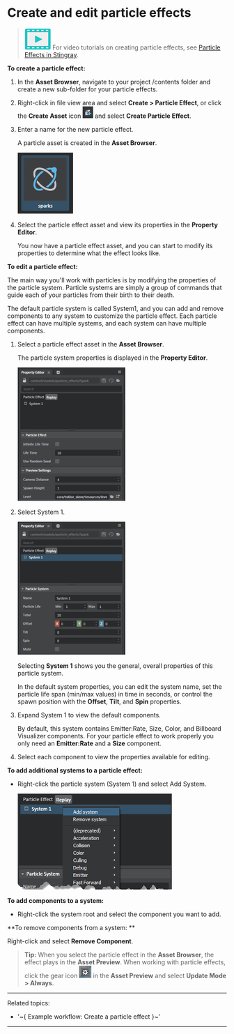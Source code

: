 # Create and edit particle effects

> ![](../images/icon_video.png) For video tutorials on creating particle effects, see <a href="https://www.youtube.com/playlist?list=PLTjhBiJe1i2GoHq_WmjKKSU9ZWYV5tkJB" target="blank">Particle Effects in Stingray</a>.

**To create a particle effect:**

1.	In the **Asset Browser**, navigate to your project /contents folder and create a new sub-folder for your particle effects.

2.	 Right-click in file view area and select **Create > Particle Effect**, or click the **Create Asset** icon ![](../images/icon_createAsset.png) and select **Create Particle Effect**.

2.	Enter a name for the new particle effect.

	A particle asset is created in the **Asset Browser**.

	![](../images/create_particle.png)

3.	Select the particle effect asset and view its properties in the **Property Editor**.

	You now have a particle effect asset, and you can start to modify its properties to determine what the effect looks like.

**To edit a particle effect:**

The main way you'll work with particles is by modifying the properties of the particle system.  Particle systems are simply a group of commands that guide each of your particles from their birth to their death.

The default particle system is called System1, and you can add and remove components to any system to customize the particle effect. Each particle effect can have multiple systems, and each system can have multiple components.

1. Select a particle effect asset in the **Asset Browser**.

	The particle system properties is displayed in the **Property Editor**.

	![](../images/particle_properties.png)

2. Select System 1.

	![](../images/particle_system1.png)

	Selecting **System 1** shows you the general, overall properties of this particle system.

	In the default system properties, you can edit the system name, set the particle life span (min/max values) in time in seconds, or control the spawn position with the **Offset**, **Tilt**, and **Spin** properties.

3. Expand System 1 to view the default components.

	By default, this system contains Emitter:Rate, Size, Color, and Billboard Visualizer components. For your particle effect to work properly you only need an **Emitter:Rate** and a **Size** component.

6. Select each component to view the properties available for editing.

**To add additional systems to a particle effect:**

-	Right-click the particle system (System 1) and select Add System.

	![](../images/particle_add_system.png)

**To add components to a system:**

- Right-click the system root and select the component you want to add.

**To remove components from a system: **

Right-click and select **Remove Component**.

> **Tip:** When you select the particle effect in the **Asset Browser**, the effect plays in the **Asset Preview**. When working with particle effects, click the gear icon ![](../images/icon_assetPreview.png) in the **Asset Preview** and select **Update Mode > Always**.

---
Related topics:
-	'~{ Example workflow: Create a particle effect }~'
---
